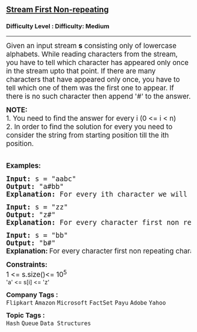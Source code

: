 <h2><a href="https://www.geeksforgeeks.org/problems/first-non-repeating-character-in-a-stream1216/1?page=1&category=Hash&sortBy=submissions">Stream First Non-repeating</a></h2><h3>Difficulty Level : Difficulty: Medium</h3><hr><div class="problems_problem_content__Xm_eO"><p><span style="font-size: 14pt;">Given an input stream <strong>s</strong> consisting only of lowercase alphabets. While reading characters from the stream, you have to tell which character has appeared only once in the stream upto that point. If there are many characters that have appeared only once, you have to tell which one of them was the first one to appear. If there is no such character then append '#' to the answer.</span></p>
<p><span style="font-size: 14pt;"><strong>NOTE:<br></strong>1. You need to find the answer for every i (0 &lt;= i &lt; n)</span><br><span style="font-size: 14pt;">2. In order to find the solution for every you need to consider the string from starting position till the ith position.<strong><br></strong>&nbsp;</span></p>
<p><span style="font-size: 14pt;"><strong>Examples:</strong></span></p>
<pre><span style="font-size: 14pt;"><strong>Input: </strong>s = "aabc"
<strong>Output: </strong>"a#bb"
<strong>Explanation: </strong>For every ith character we will consider the string from index 0 till index i first non repeating character is as follow- "a" - first non-repeating character is 'a' "aa" - no non-repeating character so '#' "aab" - first non-repeating character is 'b' "aabc" - there are two non repeating characters 'b' and 'c',  first non-repeating character is 'b' because 'b' comes before 'c' in the stream.</span></pre>
<pre><span style="font-size: 14pt;"><strong>Input: </strong>s = "zz"
<strong>Output: </strong>"z#"
<strong>Explanation: </strong>For every character first non repeating character is as follow- "z" - first non-repeating character is 'z' "zz" - no non-repeating character so '#' </span></pre>
<pre><span style="font-size: 14pt;"><strong>Input: </strong>s = "bb"
<strong>Output: </strong>"b#"
</span><span style="font-size: 14pt;"><strong style="font-size: 14pt; font-family: -apple-system, BlinkMacSystemFont, 'Segoe UI', Roboto, Oxygen, Ubuntu, Cantarell, 'Open Sans', 'Helvetica Neue', sans-serif;">Explanation: </strong><span style="font-size: 14pt; font-family: -apple-system, BlinkMacSystemFont, 'Segoe UI', Roboto, Oxygen, Ubuntu, Cantarell, 'Open Sans', 'Helvetica Neue', sans-serif;">For every character first non repeating character is as follow- "b" - first non-repeating character is 'b' "bb" - no non-repeating character so '#' </span>&nbsp;</span></pre>
<p><span style="font-size: 14pt;"><strong>Constraints:</strong><br>1 &lt;= s.size()&lt;= 10<sup>5<br>'a' &lt;= s[i] &lt;= 'z'</sup></span></p></div><p><span style=font-size:18px><strong>Company Tags : </strong><br><code>Flipkart</code>&nbsp;<code>Amazon</code>&nbsp;<code>Microsoft</code>&nbsp;<code>FactSet</code>&nbsp;<code>Payu</code>&nbsp;<code>Adobe</code>&nbsp;<code>Yahoo</code>&nbsp;<br><p><span style=font-size:18px><strong>Topic Tags : </strong><br><code>Hash</code>&nbsp;<code>Queue</code>&nbsp;<code>Data Structures</code>&nbsp;